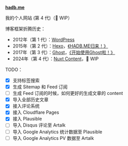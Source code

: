 **[hadb.me](https://hadb.me)**

我的个人网站 (第 4 代)（🚧 WIP）

博客框架折腾历史：

- 2012年（第 1 代）：[WordPress](https://wordpress.org/)
- 2015年（第 2 代）：[Hexo](https://hexo.io/)，[《HADB.ME归来！》](https://hadb.me/hadb-me-back/)
- 2017年（第 3 代）：[Ghost](https://ghost.org/)，[《开始使用Ghost啦！》](https://hadb.me/using-ghost/)
- 2024年（第 4 代）：[Nuxt Content](https://content.nuxt.com/)，🚧 WIP

TODO：
- [x] 支持标签搜索
- [x] 生成 Sitemap 和 Feed 订阅
- [ ] 生成 Feed 订阅的时候，如何更好的生成文章的 content
- [x] 导入全部历史文章
- [x] 接入评论系统
- [x] 接入 Cloudflare Pages
- [x] 接入 Plausible
- [ ] 导入 Disqus 评论至 Artalk
- [ ] 导入 Google Analytics 统计数据至 Plausible
- [ ] 导入 Google Analytics PV 数据至 Artalk
